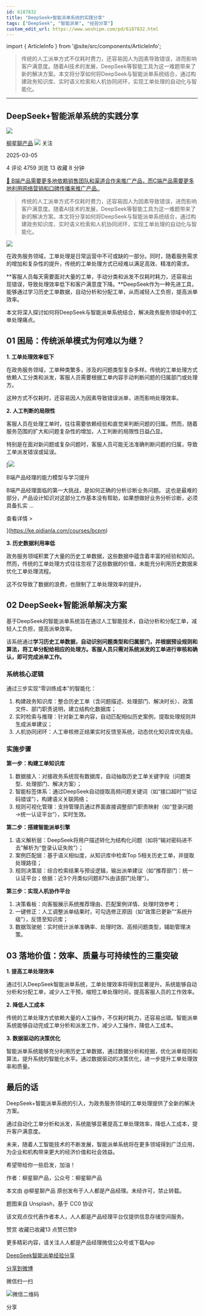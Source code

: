 ```yaml
---
id: 6187832
title: "DeepSeek+智能派单系统的实践分享"
tags: ["DeepSeek", "智能派单", "经验分享"]
custom_edit_url: https://www.woshipm.com/pd/6187832.html
---
```

import { ArticleInfo } from '@site/src/components/ArticleInfo';

<ArticleInfo
    author="柳星聊产品"
    authorLink="https://www.woshipm.com/u/1159493"
    published="2025-03-05"
    views={4759}
    comments={4}
    collects={13}
/>

> 传统的人工派单方式不仅耗时费力，还容易因人为因素导致错误，进而影响客户满意度。随着AI技术的发展，DeepSeek等智能工具为这一难题带来了新的解决方案。本文将分享如何将DeepSeek与智能派单系统结合，通过构建政务知识库、实时语义检索和人机协同闭环，实现工单处理的自动化与智能化。

---

## DeepSeek+智能派单系统的实践分享

[![](https://static.woshipm.com/view/woshipm_api_def_20240801230439_7136.jpg?imageView2/1/w/72/h/72/q/100)](https://www.woshipm.com/u/1159493)

[柳星聊产品](https://www.woshipm.com/u/1159493) ![](https://static.woshipm.com/tag/1101_1@2x.png) 关注

2025-03-05

4 评论 4759 浏览 13 收藏 8 分钟

[🔗 B端产品需要更多地依赖销售团队和渠道合作来推广产品，而C端产品需要更多地利用网络营销和口碑传播来推广产品..](https://ke.qidianla.com/courses/bcpm)

> 传统的人工派单方式不仅耗时费力，还容易因人为因素导致错误，进而影响客户满意度。随着AI技术的发展，DeepSeek等智能工具为这一难题带来了新的解决方案。本文将分享如何将DeepSeek与智能派单系统结合，通过构建政务知识库、实时语义检索和人机协同闭环，实现工单处理的自动化与智能化。

![](https://image.woshipm.com/2025/02/16/2f0f4a96-ec76-11ef-8495-00163e09d72f.png)

在政务服务领域，工单处理是日常运营中不可或缺的一部分。同时，随着服务需求的增加和复杂性的提升，传统的工单处理方式已经难以满足高效、精准的需求。

**客服人员每天需要面对大量的工单，手动分类和派发不仅耗时耗力，还容易出现错误，导致处理效率低下和客户满意度下降。**DeepSeek作为一种先进工具，能够通过学习历史工单数据，自动分析和分配工单，从而减轻人工负担，提高派单效率。

本文将深入探讨如何将DeepSeek与智能派单系统结合，解决政务服务领域中的工单处理痛点。

## 01 困局：传统派单模式为何难以为继？

**1\. 工单处理效率低下**

在政务服务领域，工单种类繁多，涉及的问题类型复杂多样。传统的工单处理方式依赖人工分类和派发，客服人员需要根据工单内容手动判断问题的归属部门或处理方。

这种方式不仅耗时，还容易因人为因素导致错误派单，进而影响处理效率。

**2\. 人工判断的局限性**

客服人员在处理工单时，往往需要依赖经验和直觉来判断问题的归属。然而，随着服务范围的扩大和问题复杂性的增加，人工判断的局限性日益凸显。

特别是在面对新问题或复杂问题时，客服人员可能无法准确判断问题的归属，导致工单派发错误或延误。

[![](https://image.woshipm.com/2023/08/02/1554eea8-30e3-11ee-88e7-00163e0b5ff3.png)

B端产品经理的能力模型与学习提升

B端产品经理面临的第一大挑战，是如何正确的分析诊断业务问题。 这也是最难的部分，产品设计知识对这部分工作基本没有帮助，如果想做好业务分析诊断，必须具备扎实 ...

查看详情 >

](https://ke.qidianla.com/courses/bcpm)

**3\. 历史数据利用率低**

政务服务领域积累了大量的历史工单数据，这些数据中蕴含着丰富的经验和知识。然而，传统的工单处理方式往往忽视了这些数据的价值，未能充分利用历史数据来优化工单处理流程。

这不仅导致了数据的浪费，也限制了工单处理效率的提升。

## 02 DeepSeek+智能派单解决方案

基于DeepSeek的智能派单系统旨在通过人工智能技术，自动分析和分配工单，减轻人工负担，提高派单效率。

该系统通过**学习历史工单数据，自动识别问题类型和归属部门，并根据预设规则和算法，将工单分配给相应的处理方。客服人员只需对系统派发的工单进行审核和确认，即可完成派单工作。**

### 系统核心逻辑

通过三步实现“零训练成本”的智能化：

1.  构建政务知识库：整合历史工单（含问题描述、处理部门、解决时长）、政策文件、部门职责说明，建立结构化数据库；
2.  实时检索与推理：针对新工单内容，自动匹配相似历史案例，提取处理规则并生成派单建议；
3.  人机协同闭环：人工审核修正结果实时反馈至系统，动态优化知识库优先级。

### 实施步骤

**第一步：构建工单知识库**

1.  数据接入：对接政务系统现有数据库，自动抽取历史工单关键字段（问题类型、处理部门、解决方案）；
2.  智能标签体系：通过DeepSeek自动提取高频问题关键词（如“接口超时”“验证码错误”），构建语义关联网络；
3.  规则可视化管理：支持管理员通过界面直接调整部门职责映射（如“登录问题→统一认证平台”），实时生效。

**第二步：搭建智能派单引擎**

1.  语义解析层：DeepSeek将用户描述转化为结构化问题（如将“输对密码进不去”解析为“登录认证失败”）；
2.  案例匹配层：基于语义相似度，从知识库中检索Top 5相关历史工单，并提取处理路径；
3.  规则决策层：综合检索结果与预设逻辑，输出派单建议（如“推荐部门：统一认证平台；依据：近3个月类似问题87%由该部门处理”）。

**第三步：实现人机协作平台**

1.  决策看板：向客服展示系统推荐理由、匹配案例详情、处理时效参考；
2.  一键修正：人工调整派单结果时，可勾选修正原因（如“政策已更新”“系统升级”），反馈至知识库；
3.  数据驾驶舱：实时统计派单准确率、处理时效、高频问题类型，辅助管理决策。

## 03 落地价值：效率、质量与可持续性的三重突破

**1\. 提高工单处理效率**

通过引入DeepSeek智能派单系统，工单处理效率将得到显著提升。系统能够自动分析和分配工单，减少人工干预，缩短工单处理时间，提高客服人员的工作效率。

**2\. 降低人工成本**

传统的工单处理方式依赖大量的人工操作，不仅耗时耗力，还容易出错。智能派单系统能够自动完成工单分析和派发工作，减少人工操作，降低人工成本。

**3\. 数据驱动的决策优化**

智能派单系统能够充分利用历史工单数据，通过数据分析和挖掘，优化派单规则和算法，提升系统的智能化水平。通过数据驱动的决策优化，进一步提升工单处理效率和质量。

## 最后的话

DeepSeek+智能派单系统的引入，为政务服务领域的工单处理提供了全新的解决方案。

通过自动化工单分析和派发，系统能够显著提高工单处理效率，降低人工成本，提升客户满意度。

未来，随着人工智能技术的不断发展，智能派单系统将在更多领域得到广泛应用，为企业和机构带来更大的经济价值和社会效益。

希望带给你一些启发，加油！

作者：柳星聊产品，公众号：柳星聊产品

本文由 @柳星聊产品 原创发布于人人都是产品经理。未经许可，禁止转载。

题图来自 Unsplash，基于 CC0 协议

该文观点仅代表作者本人，人人都是产品经理平台仅提供信息存储空间服务。

赞赏 收藏已收藏13 点赞已赞9

更多精彩内容，请关注人人都是产品经理微信公众号或下载App

[DeepSeek](https://www.woshipm.com/tag/deepseek)[智能派单](https://www.woshipm.com/tag/%e6%99%ba%e8%83%bd%e6%b4%be%e5%8d%95)[经验分享](https://www.woshipm.com/tag/%e7%bb%8f%e9%aa%8c%e5%88%86%e4%ba%ab)

[分享到微博](https://service.weibo.com/share/share.php?appkey=2775287854&title=DeepSeek+智能派单系统的实践分享&url=https://www.woshipm.com/pd/6187832.html&pic=https://image.woshipm.com/2025/02/16/2f0f4a96-ec76-11ef-8495-00163e09d72f.png)

微信扫一扫

![微信二维码](https://api.pwmqr.com/qrcode/create/?url=https://www.woshipm.com/pd/6187832.html)

分享